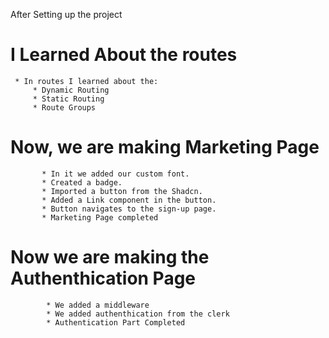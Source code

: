 After Setting up the project

# I Learned About the routes
     * In routes I learned about the:
         * Dynamic Routing
         * Static Routing
         * Route Groups

# Now, we are making Marketing Page
          
           * In it we added our custom font.
           * Created a badge.
           * Imported a button from the Shadcn.
           * Added a Link component in the button.
           * Button navigates to the sign-up page.
           * Marketing Page completed


# Now we are making the Authenthication Page

            * We added a middleware
            * We added authenthication from the clerk
            * Authentication Part Completed